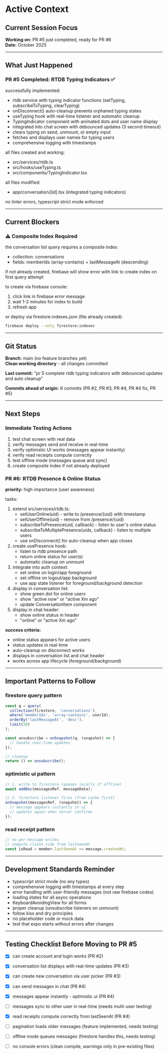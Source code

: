 # Active Context

## Current Session Focus

**Working on:** PR #5 just completed, ready for PR #6  
**Date:** October 2025

---

## What Just Happened

### PR #5 Completed: RTDB Typing Indicators ✅

successfully implemented:
- rtdb service with typing indicator functions (setTyping, subscribeToTyping, clearTyping)
- onDisconnect() auto-cleanup prevents orphaned typing states
- useTyping hook with real-time listener and automatic cleanup
- TypingIndicator component with animated dots and user name display
- integrated into chat screen with debounced updates (3 second timeout)
- clears typing on send, unmount, or empty input
- fetches and displays user names for typing users
- comprehensive logging with timestamps

all files created and working:
- src/services/rtdb.ts
- src/hooks/useTyping.ts
- src/components/TypingIndicator.tsx

all files modified:
- app/conversation/[id].tsx (integrated typing indicators)

no linter errors, typescript strict mode enforced

---

## Current Blockers

### ⚠️ Composite Index Required
the conversation list query requires a composite index:
- collection: conversations
- fields: memberIds (array-contains) + lastMessageAt (descending)

if not already created, firebase will show error with link to create index on first query attempt

to create via firebase console:
1. click link in firebase error message
2. wait 1-2 minutes for index to build
3. refresh app

or deploy via firestore.indexes.json (file already created):
```bash
firebase deploy --only firestore:indexes
```

---

## Git Status

**Branch:** main (no feature branches yet)  
**Clean working directory** - all changes committed

**Last commit:** "pr 5 complete rtdb typing indicators with debounced updates and auto cleanup"

**Commits ahead of origin:** 6 commits (PR #2, PR #3, PR #4, PR #4 fix, PR #5)

---

## Next Steps

### Immediate Testing Actions
1. test chat screen with real data
2. verify messages send and receive in real-time
3. verify optimistic UI works (messages appear instantly)
4. verify read receipts compute correctly
5. test offline mode (messages queue and sync)
6. create composite index if not already deployed

### PR #6: RTDB Presence & Online Status

**priority:** high importance (user awareness)

tasks:
1. extend src/services/rtdb.ts:
   - setUserOnline(uid) - write to /presence/{uid} with timestamp
   - setUserOffline(uid) - remove from /presence/{uid}
   - subscribeToPresence(uid, callback) - listen to user's online status
   - subscribeToMultiplePresence(uids, callback) - listen to multiple users
   - use onDisconnect() for auto-cleanup when app closes
2. create usePresence hook:
   - listen to rtdb presence path
   - return online status for user(s)
   - automatic cleanup on unmount
3. integrate into auth context:
   - set online on login/app foreground
   - set offline on logout/app background
   - use app state listener for foreground/background detection
4. display in conversation list:
   - show green dot for online users
   - show "active now" or "active Xm ago"
   - update ConversationItem component
5. display in chat header:
   - show online status in header
   - "online" or "active Xm ago"

**success criteria:**
- online status appears for active users
- status updates in real-time
- auto-cleanup on disconnect works
- displays in conversation list and chat header
- works across app lifecycle (foreground/background)

---

## Important Patterns to Follow

### firestore query pattern
```typescript
const q = query(
  collection(firestore, 'conversations'),
  where('memberIds', 'array-contains', userId),
  orderBy('lastMessageAt', 'desc'),
  limit(20)
);

const unsubscribe = onSnapshot(q, (snapshot) => {
  // handle real-time updates
});

// cleanup
return () => unsubscribe();
```

### optimistic ui pattern
```typescript
// 1. write to firestore (queues locally if offline)
await addDoc(messagesRef, messageData);

// 2. firestore listener fires (from cache first)
onSnapshot(messagesRef, (snapshot) => {
  // message appears instantly in ui
  // updates again when server confirms
});
```

### read receipt pattern
```typescript
// no per-message writes
// compute client-side from lastSeenAt
const isRead = member.lastSeenAt >= message.createdAt;
```

---

## Development Standards Reminder

- typescript strict mode (no any types)
- comprehensive logging with timestamps at every step
- error handling with user-friendly messages (not raw firebase codes)
- loading states for all async operations
- KeyboardAvoidingView for all forms
- proper cleanup (unsubscribe listeners on unmount)
- follow kiss and dry principles
- no placeholder code or mock data
- test that expo starts without errors after changes

---

## Testing Checklist Before Moving to PR #5

- [x] can create account and login works (PR #2)
- [x] conversation list displays with real-time updates (PR #3)
- [x] can create new conversation via user picker (PR #3)
- [x] can send messages in chat (PR #4)
- [x] messages appear instantly - optimistic ui (PR #4)
- [ ] messages sync to other user in real-time (needs multi-user testing)
- [x] read receipts compute correctly from lastSeenAt (PR #4)
- [ ] pagination loads older messages (feature implemented, needs testing)
- [ ] offline mode queues messages (firestore handles this, needs testing)
- [ ] no console errors (clean compile, warnings only in pre-existing files)

